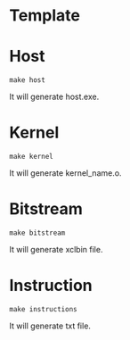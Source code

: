 # Template

# Host

```
make host
```

It will generate host.exe.

# Kernel

```
make kernel
```

It will generate kernel_name.o.

# Bitstream

```
make bitstream
```

It will generate xclbin file.

# Instruction
```
make instructions
```

It will generate txt file.
